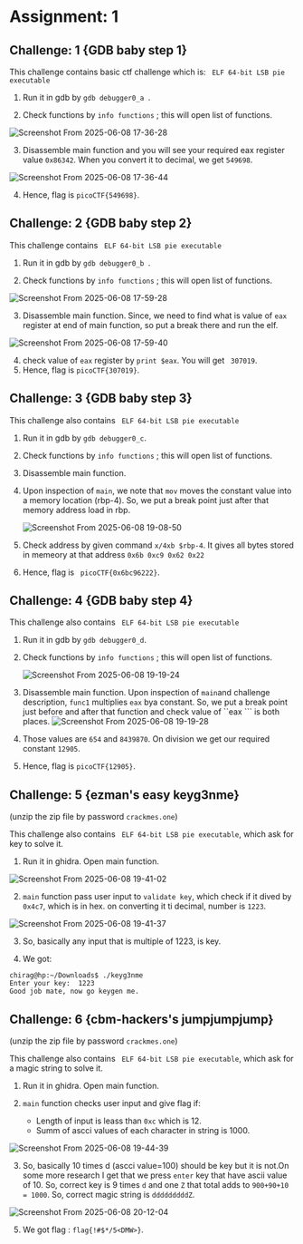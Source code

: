 
# Assignment: 1
## Challenge: 1 {GDB baby step 1}

This challenge contains basic ctf challenge which is:
``` ELF 64-bit LSB pie executable``` 
1. Run it in gdb by ```gdb debugger0_a ```.

2. Check functions by 
``` info functions ``` ; this will open list of functions.

![Screenshot From 2025-06-08 17-36-28](https://github.com/user-attachments/assets/4e46699d-0482-41c4-bc76-e6dc381f4404)

3. Disassemble main function and you will see your required eax register value  ``` 0x86342 ```. When you convert it to decimal, we get ```549698```.

![Screenshot From 2025-06-08 17-36-44](https://github.com/user-attachments/assets/2fde4c83-9e71-47b0-b485-e1948576eb2b)
 
4. Hence, flag is ``` picoCTF{549698} ```.


## Challenge: 2 {GDB baby step 2}

This challenge contains ``` ELF 64-bit LSB pie executable``` 
1. Run it in gdb by ```gdb debugger0_b ```.

2. Check functions by ``` info functions ``` ; this will open list of functions.
   
![Screenshot From 2025-06-08 17-59-28](https://github.com/user-attachments/assets/4fc88dfb-1127-49b2-9627-4e587886f738)

3. Disassemble main function. Since, we need to find what is value of ```eax``` register at end of main function, so put a break there and run the elf.
 
![Screenshot From 2025-06-08 17-59-40](https://github.com/user-attachments/assets/70570b1d-998e-4619-9d48-2aa582d26408)

4. check value of ```eax``` register by ``` print $eax ```. You will get ``` 307019```.
5. Hence, flag is ``` picoCTF{307019} ```.

## Challenge: 3 {GDB baby step 3}

This challenge also contains ``` ELF 64-bit LSB pie executable``` 
1. Run it in gdb by ```gdb debugger0_c```.

2. Check functions by ``` info functions ``` ; this will open list of functions.

3. Disassemble main function. 
4. Upon inspection of ```main```, we note that ```mov``` moves the constant value into a memory location (rbp-4). So, we put a break point just after that memory address load in rbp.

   ![Screenshot From 2025-06-08 19-08-50](https://github.com/user-attachments/assets/6abf08d1-6aa7-420e-bbc4-c33913ab54e8)
4. Check address by given command ``` x/4xb $rbp-4 ```. It gives all bytes stored in memeory at that address ```0x6b 0xc9 0x62 0x22```
5. Hence, flag is ``` picoCTF{0x6bc96222}```.

## Challenge: 4 {GDB baby step 4}

This challenge also contains ``` ELF 64-bit LSB pie executable``` 
1. Run it in gdb by ```gdb debugger0_d```.

2. Check functions by ``` info functions ``` ; this will open list of functions.
   
   ![Screenshot From 2025-06-08 19-19-24](https://github.com/user-attachments/assets/10b55ef2-702f-4743-affc-ee52c063b82c)
   
3. Disassemble main function. Upon inspection of ```main```and challenge description, ```func1``` multiplies ```eax``` bya constant. So, we put a break point just before and after that function and check value of ``eax ``` is both places.
  ![Screenshot From 2025-06-08 19-19-28](https://github.com/user-attachments/assets/d6936c56-0ed5-409c-802a-9461c2c86c4a)
4. Those values are `654` and `8439870`. On division we get our required constant `12905`.
5. Hence, flag is ``` picoCTF{12905} ```.

## Challenge: 5 {ezman's easy keyg3nme}
(unzip the zip file by password ```crackmes.one```)

This challenge also contains ``` ELF 64-bit LSB pie executable```, which ask for key to solve it.
1. Run it in ghidra. Open main function.
   
![Screenshot From 2025-06-08 19-41-02](https://github.com/user-attachments/assets/51c6c765-ce01-451b-8084-bd43974c572b)

2. ```main``` function pass user input to ```validate key```, which check if it dived by ```0x4c7```, which is in hex. on converting it ti decimal, number is ```1223```.

![Screenshot From 2025-06-08 19-41-37](https://github.com/user-attachments/assets/7be123bf-8f7a-43f1-8f86-05c33c36d657)

3. So, basically any input that is multiple of 1223, is key.

4. We got: 
``` 
chirag@hp:~/Downloads$ ./keyg3nme 
Enter your key:  1223
Good job mate, now go keygen me.
```


## Challenge: 6 {cbm-hackers's jumpjumpjump}
(unzip the zip file by password ```crackmes.one```)

This challenge also contains ``` ELF 64-bit LSB pie executable```, which ask for a magic string to solve it.
1. Run it in ghidra. Open main function.

2. ```main``` function checks user input and give flag if:
    - Length of input is leass than `0xc` which is 12.
    - Summ of ascci values of each character in string is 1000.
     
![Screenshot From 2025-06-08 19-44-39](https://github.com/user-attachments/assets/878ff0d7-52f2-4131-99d9-436b34bc444a)

3. So, basically 10 times d (ascci value=100) should be key but it is not.On some more research I get that we press `enter` key that have ascii value of 10. So, correct key is 9 times `d` and one `Z` that total adds to `900+90+10 = 1000`. So, correct magic string is 
```dddddddddZ```.

![Screenshot From 2025-06-08 20-12-04](https://github.com/user-attachments/assets/8c2a6f0c-dd48-4f9b-a2ae-5eb5d35a595b)

5. We got flag : `flag{!#$*/5<DMW>}`.

